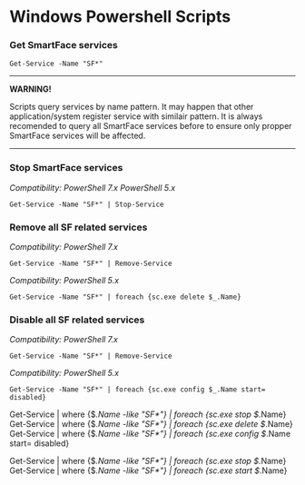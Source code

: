# Windows Powershell Scripts


### Get SmartFace services
```
Get-Service -Name "SF*"
```

****************************************************************************************************************************************************************************
**WARNING!**
  
Scripts query services by name pattern. It may happen that other application/system register service with similair pattern. It is always recomended to query all SmartFace services before to ensure only propper SmartFace services will be affected.
****************************************************************************************************************************************************************************

### Stop SmartFace services

*Compatibility:*
*PowerShell 7.x*
*PowerShell 5.x*
```
Get-Service -Name "SF*" | Stop-Service
```


### Remove all SF related services
*Compatibility:*
*PowerShell 7.x*
```
Get-Service -Name "SF*" | Remove-Service
```

*Compatibility:*
*PowerShell 5.x*
```
Get-Service -Name "SF*" | foreach {sc.exe delete $_.Name}
```

### Disable all SF related services
*Compatibility:*
*PowerShell 7.x*
```
Get-Service -Name "SF*" | Remove-Service
```

*Compatibility:*
*PowerShell 5.x*
```
Get-Service -Name "SF*" | foreach {sc.exe config $_.Name start= disabled}
```

Get-Service | where {$_.Name -like "SF*"} | foreach {sc.exe stop $_.Name}
Get-Service | where {$_.Name -like "SF*"} | foreach {sc.exe delete $_.Name}
Get-Service | where {$_.Name -like "SF*"} | foreach {sc.exe config $_.Name start= disabled}

Get-Service | where {$_.Name -like "SF*"} | foreach {sc.exe stop $_.Name}
Get-Service | where {$_.Name -like "SF*"} | foreach {sc.exe start $_.Name}